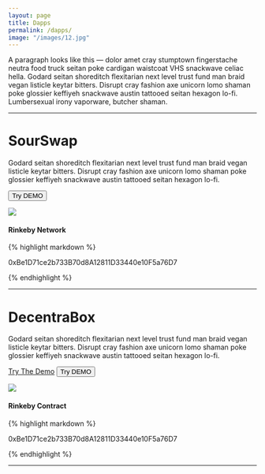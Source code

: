 ```yaml
---
layout: page
title: Dapps
permalink: /dapps/
image: "/images/12.jpg"
---
```


A paragraph looks like this — dolor amet cray stumptown fingerstache neutra food truck seitan poke cardigan waistcoat VHS snackwave celiac hella. Godard seitan shoreditch flexitarian next level trust fund man braid vegan listicle keytar bitters. Disrupt cray fashion axe unicorn lomo shaman poke glossier keffiyeh snackwave austin tattooed seitan hexagon lo-fi. Lumbersexual irony vaporware, butcher shaman.

---

# SourSwap

Godard seitan shoreditch flexitarian next level trust fund man braid vegan listicle keytar bitters. Disrupt cray fashion axe unicorn lomo shaman poke glossier keffiyeh snackwave austin tattooed seitan hexagon lo-fi.

<button class="button button--secondary" type="submit" ahref="https://decentrabox.blockequity.com/">Try DEMO</button>

![]({{site.baseurl}}/images/sourswap.png)

#### Rinkeby Network

{% highlight markdown %}

0xBe1D71ce2b733B70d8A12811D33440e10F5a76D7

{% endhighlight %}

---

# DecentraBox

Godard seitan shoreditch flexitarian next level trust fund man braid vegan listicle keytar bitters. Disrupt cray fashion axe unicorn lomo shaman poke glossier keffiyeh snackwave austin tattooed seitan hexagon lo-fi.

[Try The Demo](https://blockequity.github.io/decentrabox/)
<button class="button button--secondary" type="submit" ahref="https://decentrabox.blockequity.com/">Try DEMO</button>

![]({{site.baseurl}}/images/decentrabox.jpg)

#### Rinkeby Contract

{% highlight markdown %}

0xBe1D71ce2b733B70d8A12811D33440e10F5a76D7

{% endhighlight %}

---
